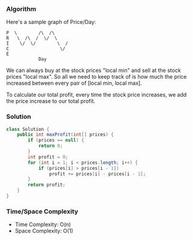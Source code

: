### Algorithm

Here's a sample graph of Price/Day:

```
P  \        /\  /\
R   \  /\  /  \/  \
I    \/  \/        \  /
C                   \/
E                   
            Day
```

We can always buy at the stock prices "local min" and sell at the stock prices "local max". So all we need to keep track of is how much the price increased between every pair of [local min, local max].

To calculate our total profit, every time the stock price increases, we add the price increase to our total profit.

### Solution

```java
class Solution {
    public int maxProfit(int[] prices) {
        if (prices == null) {
            return 0;
        }
        int profit = 0;
        for (int i = 1; i < prices.length; i++) {
            if (prices[i] > prices[i - 1])
                profit += prices[i] - prices[i - 1];
        }
        return profit;
    }
}
```

### Time/Space Complexity

-  Time Complexity: O(n)
- Space Complexity: O(1)
